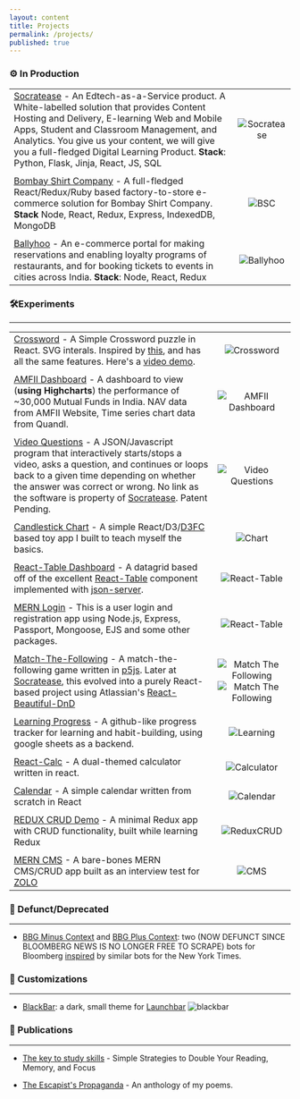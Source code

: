 ```yaml
---
layout: content
title: Projects
permalink: /projects/
published: true
---
```


### ⚙️ In Production

|                             |                 |
| ----------------------------|:---------------:|
| [Socratease](https://www.socratease.in) - An Edtech-as-a-Service product. A White-labelled solution that provides Content Hosting and Delivery, E-learning Web and Mobile Apps, Student and Classroom Management, and Analytics. You give us your content, we will give you a full-fledged Digital Learning Product.   **Stack**: Python, Flask, Jinja, React, JS, SQL | ![Socratease](https://puu.sh/EeVdy/7dc21d7e2a.png)|
|            |      |
| [Bombay Shirt Company](https://www.bombayshirts.com/) - A full-fledged React/Redux/Ruby based factory-to-store e-commerce solution for Bombay Shirt Company. **Stack** Node, React, Redux, Express, IndexedDB, MongoDB | ![BSC](https://i.imgur.com/tPPr2vL.png)|
|            |      |
| [Ballyhoo](https://ballyhoo.today) - An e-commerce portal for making reservations and enabling loyalty programs of restaurants, and for booking tickets to events in cities across India. **Stack**: Node, React, Redux| ![Ballyhoo](https://puu.sh/F2sOz/f749c41510.png)|


### 🛠Experiments

----


|                             |                 |
| ----------------------------|:---------------:|
| [Crossword](https://github.com/surajsharma/Crossword) - A Simple Crossword puzzle in React. SVG interals. Inspired by [this](https://github.com/zetter/react-crossword), and has all the same features. Here's a [video demo](https://youtu.be/TQP-IyItfXo).| ![Crossword](https://puu.sh/Fdeny/aeff0a51bd.png) |
|            |      |
| [AMFII Dashboard](https://surajsharma.github.io/Amfi-Dashboard/) - A dashboard to view (**using Highcharts**) the performance of ~30,000 Mutual Funds in India. NAV data from AMFII Website, Time series chart data from Quandl. | ![AMFII Dashboard](https://puu.sh/F2sPb/dab9c7c90f.png) |
|            |      |
| [Video Questions](#) - A JSON/Javascript program that interactively starts/stops a video, asks a question, and continues or loops back to a given time depending on whether the answer was correct or wrong. No link as the software is property of [Socratease](socratease.in). Patent Pending. | ![Video Questions](https://puu.sh/EeRvE/9e39a9a8c4.png) |
|            |      |
| [Candlestick Chart](https://github.com/surajsharma/Candlestick-Chart) - A simple React/D3/[D3FC](https://d3fc.io/) based toy app I built to teach myself the basics. | ![Chart](https://puu.sh/EeQfy/edc5cb96bc.png) |
|             |      |
| [React-Table Dashboard](https://github.com/surajsharma/react-table) - A datagrid based off of the excellent [React-Table](https://github.com/tannerlinsley/react-table) component implemented with [json-server](https://github.com/typicode/json-server).| ![React-Table](https://puu.sh/EeQPm/7e1535e6b4.png) |
|             |      |
| [MERN Login](https://loginpages.glitch.me) - This is a user login and registration app using Node.js, Express, Passport, Mongoose, EJS and some other packages. | ![React-Table](https://puu.sh/EeR4Q/b6904b2ea6.png) |
|             |      |
| [Match-The-Following](https://codepen.io/surajs1/pen/mYXeWJ) - A match-the-following game written in [p5js](https://p5js.org). Later at [Socratease](socratease.in), this evolved into a purely React-based project using Atlassian's [React-Beautiful-DnD](https://github.com/atlassian/react-beautiful-dnd) | ![Match The Following](https://puu.sh/EeRgk/34b003699b.png) ![Match The Following](https://puu.sh/EeRYp/c6f419d5a4.png)|
|             |      |
| [Learning Progress](https://learncsprogress.herokuapp.com) - A github-like progress tracker for learning and habit-building, using google sheets as a backend. | ![Learning](https://puu.sh/EeRmN/2f9e6490c6.png) |
|             |      |
| [React-Calc](https://codepen.io/surajs1/pen/eQLNYb) - A dual-themed calculator written in react. | ![Calculator](https://puu.sh/EeRe6/7d79a37ad5.png) |
|             |      |
| [Calendar](https://github.com/surajsharma/Calendar) - A simple calendar written from scratch in React | ![Calendar](https://puu.sh/EnsYz/1dd698a67b.png) |
|             |      |
| [REDUX CRUD Demo](https://github.com/surajsharma/reduxcrud) - A minimal Redux app with CRUD functionality, built while learning Redux| ![ReduxCRUD](https://puu.sh/EeRrE/50b7abe21a.png) |
|             |      |
| [MERN CMS]() - A bare-bones MERN CMS/CRUD app built as an interview test for [ZOLO](https://zolostays.com) | ![CMS](https://puu.sh/EeRuD/ce6ccad28d.png) |



### 💾 Defunct/Deprecated

----

- [BBG Minus Context](https://twitter.com/BBGMinusContext) and [BBG Plus Context](https://twitter.com/BBGPlusContext): two (NOW DEFUNCT SINCE BLOOMBERG NEWS IS NO LONGER FREE TO SCRAPE) bots for Bloomberg [inspired](https://surajsharma.github.io/2018/03/Bots) by similar bots for the New York Times.



### 🎁 Customizations

----


- [BlackBar](https://github.com/surajsharma/BLACKBAR): a dark, small theme for [Launchbar](https://www.obdev.at/products/launchbar/index.html)
![blackbar](https://puu.sh/EeMcS/3bcb97deec.png)



### 📘 Publications
---

- [The key to study skills](https://amzn.to/2Bsgj1D) -  Simple Strategies to Double Your Reading, Memory, and Focus

- [The Escapist's Propaganda](https://amzn.to/33NlMfR) -  An anthology of my poems.
